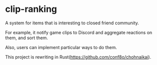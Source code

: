 # clip-ranking

A system for items that is interesting to closed friend community.

For example, it notify game clips to Discord and aggregate reactions on them, and sort them.

Also, users can implement particular ways to do them.

This project is rewriting in Rust(https://github.com/conf8o/chohnaikai).